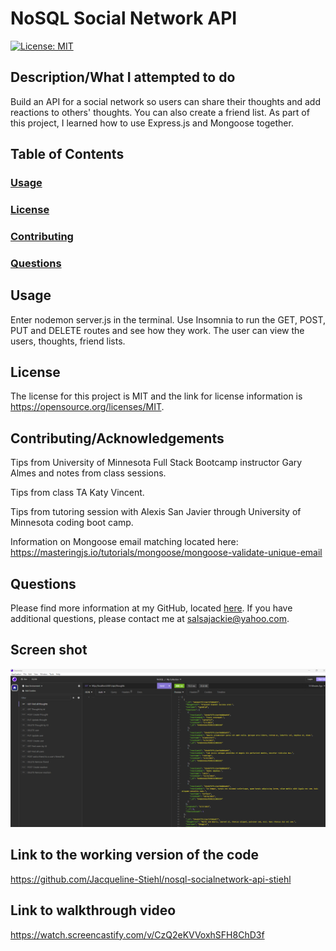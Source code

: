 # NoSQL Social Network API

[![License: MIT](https://img.shields.io/badge/License-MIT-yellow.svg)](https://opensource.org/licenses/MIT/)

## Description/What I attempted to do

Build an API for a social network so users can share their thoughts and add reactions to others' thoughts. You can also create a friend list. As part of this project, I learned how to use Express.js and Mongoose together.

## Table of Contents

### [Usage](#usage)

### [License](#license)

### [Contributing](#contributing)

### [Questions](#questions)

## Usage

Enter nodemon server.js in the terminal. Use Insomnia to run the GET, POST, PUT and DELETE routes and see how they work. The user can view the users, thoughts, friend lists.

## License

The license for this project is MIT and the link for license information is https://opensource.org/licenses/MIT.

## Contributing/Acknowledgements

Tips from University of Minnesota Full Stack Bootcamp instructor Gary Almes and notes from class sessions.

Tips from class TA Katy Vincent.

Tips from tutoring session with Alexis San Javier through University of Minnesota coding boot camp.

Information on Mongoose email matching located here: https://masteringjs.io/tutorials/mongoose/mongoose-validate-unique-email

## Questions

Please find more information at my GitHub, located [here](https://github.com/Jacqueline-Stiehl).
If you have additional questions, please contact me at salsajackie@yahoo.com.

## Screen shot

![Screen shot of NoSQL social network API homework assignment](./assets//images/Screenshot-NoSQL-socialnetwork.png)

## Link to the working version of the code

https://github.com/Jacqueline-Stiehl/nosql-socialnetwork-api-stiehl

## Link to walkthrough video

https://watch.screencastify.com/v/CzQ2eKVVoxhSFH8ChD3f
